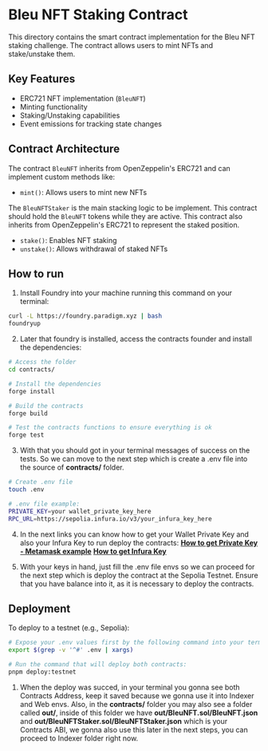 # Bleu NFT Staking Contract

This directory contains the smart contract implementation for the Bleu NFT staking challenge. The contract allows users to mint NFTs and stake/unstake them.

## Key Features

- ERC721 NFT implementation (`BleuNFT`)
- Minting functionality
- Staking/Unstaking capabilities
- Event emissions for tracking state changes

## Contract Architecture

The contract `BleuNFT` inherits from OpenZeppelin's ERC721 and can implement custom methods like:
- `mint()`: Allows users to mint new NFTs

The `BleuNFTStaker` is the main stacking logic to be implement. This contract should hold the `BleuNFT` tokens while they are active. This contract also inherits from OpenZeppelin's ERC721 to represent the staked position.
- `stake()`: Enables NFT staking
- `unstake()`: Allows withdrawal of staked NFTs

## How to run

1. Install Foundry into your machine running this command on your terminal:

```bash
curl -L https://foundry.paradigm.xyz | bash
foundryup
```

2. Later that foundry is installed, access the contracts founder and install the dependencies:

```bash
# Access the folder
cd contracts/

# Install the dependencies
forge install

# Build the contracts
forge build

# Test the contracts functions to ensure everything is ok
forge test
```

3. With that you should got in your terminal messages of success on the tests. So we can move to the next step which is create a .env file into the source of **contracts/** folder.
```bash
# Create .env file
touch .env

# .env file example:
PRIVATE_KEY=your wallet_private_key_here
RPC_URL=https://sepolia.infura.io/v3/your_infura_key_here
```

4. In the next links you can know how to get your Wallet Private Key and also your Infura Key to run deploy the contracts:
[**How to get Private Key - Metamask example**](https://support.metamask.io/configure/accounts/how-to-export-an-accounts-private-key/)
[**How to get Infura Key**](https://docs.metamask.io/services/get-started/infura/#:~:text=Infura%20automatically%20generates%20the%20My,can%20view%20your%20API%20key)

5. With your keys in hand, just fill the .env file envs so we can proceed for the next step which is deploy the contract at the Sepolia Testnet. Ensure that you have balance into it, as it is necessary to deploy the contracts.

## Deployment

To deploy to a testnet (e.g., Sepolia):

```bash
# Expose your .env values first by the following command into your terminal:
export $(grep -v '^#' .env | xargs)

# Run the command that will deploy both contracts:
pnpm deploy:testnet
```

1. When the deploy was succed, in your terminal you gonna see both Contracts Address, keep it saved because we gonna use it into Indexer and Web envs. Also, in the **contracts/** folder you may also see a folder called **out/**, inside of this folder we have **out/BleuNFT.sol/BleuNFT.json** and **out/BleuNFTStaker.sol/BleuNFTStaker.json** which is your Contracts ABI, we gonna also use this later in the next steps, you can proceed to Indexer folder right now.